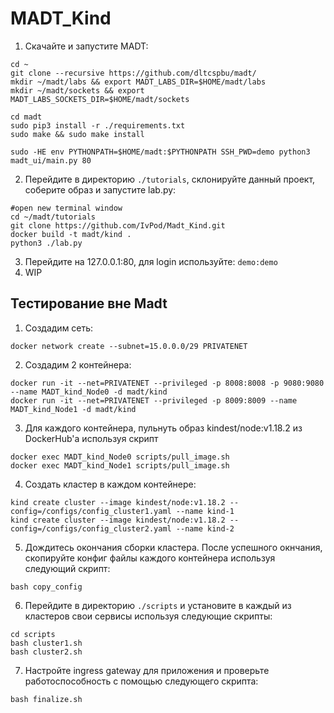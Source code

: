 # MADT_Kind

1. Скачайте и запустите MADT:

```
cd ~
git clone --recursive https://github.com/dltcspbu/madt/
mkdir ~/madt/labs && export MADT_LABS_DIR=$HOME/madt/labs
mkdir ~/madt/sockets && export MADT_LABS_SOCKETS_DIR=$HOME/madt/sockets

cd madt
sudo pip3 install -r ./requirements.txt
sudo make && sudo make install

sudo -HE env PYTHONPATH=$HOME/madt:$PYTHONPATH SSH_PWD=demo python3 madt_ui/main.py 80
```

2. Перейдите в директорию `./tutorials`, склонируйте данный проект, соберите образ и запустите lab.py:

```
#open new terminal window
cd ~/madt/tutorials
git clone https://github.com/IvPod/Madt_Kind.git
docker build -t madt/kind .
python3 ./lab.py
```

3. Перейдите на 127.0.0.1:80, для login используйте: `demo:demo`
4. WIP


## Тестирование вне Madt

1. Создадим сеть:

```
docker network create --subnet=15.0.0.0/29 PRIVATENET
```

2. Создадим 2 контейнера:

```
docker run -it --net=PRIVATENET --privileged -p 8008:8008 -p 9080:9080 --name MADT_kind_Node0 -d madt/kind
docker run -it --net=PRIVATENET --privileged -p 8009:8009 --name MADT_kind_Node1 -d madt/kind
```

3. Для каждого контейнера, пульнуть образ kindest/node:v1.18.2 из DockerHub'a используя скрипт

```
docker exec MADT_kind_Node0 scripts/pull_image.sh
docker exec MADT_kind_Node1 scripts/pull_image.sh
```

4. Создать кластер в каждом контейнере: 

```
kind create cluster --image kindest/node:v1.18.2 --config=/configs/config_cluster1.yaml --name kind-1
kind create cluster --image kindest/node:v1.18.2 --config=/configs/config_cluster2.yaml --name kind-2
```

5. Дождитесь окончания сборки кластера. После успешного окнчания, скопируйте конфиг файлы каждого контейнера используя следующий скрипт:

```
bash copy_config
```

6. Перейдите в директорию `./scripts` и установите в каждый из кластеров свои сервисы используя следующие скрипты:

```
cd scripts
bash cluster1.sh
bash cluster2.sh
```

7. Настройте ingress gateway для приложения и проверьте работоспособность с помощью следующего скрипта:

```
bash finalize.sh
```
